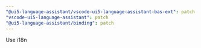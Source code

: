```yaml
---
"@ui5-language-assistant/vscode-ui5-language-assistant-bas-ext": patch
"vscode-ui5-language-assistant": patch
"@ui5-language-assistant/binding": patch
---
```


Use i18n
